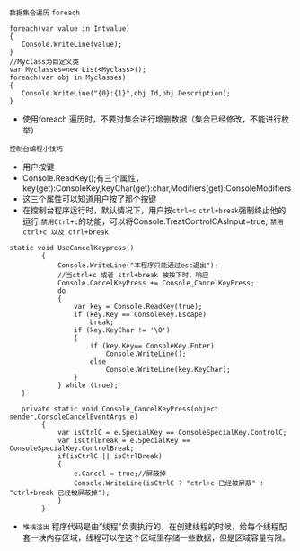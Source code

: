 `数据集合遍历` `foreach`
```
foreach(var value in Intvalue)
{
   Console.WriteLine(value);
}
//Myclass为自定义类
var Myclasses=new List<Myclass>();
foreach(var obj in Myclasses)
{
   Console.WriteLine("{0}:{1}",obj.Id,obj.Description);
}
```
* 使用foreach 遍历时，不要对集合进行增删数据（集合已经修改，不能进行枚举）

`控制台编程小技巧`
* 用户按键
* Console.ReadKey();有三个属性，key(get):ConsoleKey,keyChar(get):char,Modifiers(get):ConsoleModifiers
* 这三个属性可以知道用户按了那个按键
* 在控制台程序运行时，默认情况下，用户按`ctrl+c` `ctrl+break`强制终止他的运行
`禁用Ctrl+c`的功能，可以将Console.TreatControlCAslnput=true;
`禁用ctrl+c 以及 ctrl+break`
```
static void UseCancelKeypress()
		{
			Console.WriteLine("本程序只能通过esc退出");
			//当ctrl+c 或者 strl+break 被按下时，响应
			Console.CancelKeyPress += Console_CancelKeyPress;
			do
			{
				var key = Console.ReadKey(true);
				if (key.Key == ConsoleKey.Escape)
					break;
				if (key.KeyChar != '\0')
				{
					if (key.Key== ConsoleKey.Enter)
						Console.WriteLine();
					else
						Console.WriteLine(key.KeyChar);
				}
			} while (true);
   }
   
   private static void Console_CancelKeyPress(object sender,ConsoleCancelEventArgs e)
		{
			var isCtrlC = e.SpecialKey == ConsoleSpecialKey.ControlC;
			var isCtrlBreak = e.SpecialKey == ConsoleSpecialKey.ControlBreak;
			if(isCtrlC || isCtrlBreak)
			{
				e.Cancel = true;//屏蔽掉
				Console.WriteLine(isCtrlC ? "ctrl+c 已经被屏蔽" : "ctrl+break 已经被屏蔽掉");
			}
		}
```
* `堆栈溢出`
程序代码是由“线程”负责执行的，在创建线程的时候，给每个线程配套一块内存区域，线程可以在这个区域里存储一些数据，但是区域容量有限。
